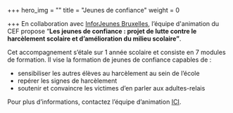 +++
hero_img = ""
title = "Jeunes de confiance"
weight = 0

+++
En collaboration avec [InforJeunes Bruxelles](https://ijbxl.be/), l’équipe d'animation du CEF propose “**Les jeunes de confiance : projet de lutte contre le harcèlement scolaire et d’amélioration du milieu scolaire”**.

Cet accompagnement s’étale sur 1 année scolaire et consiste en 7 modules de formation. Il vise la formation de jeunes de confiance capables de :

* sensibiliser les autres élèves au harcèlement au sein de l’école
* repérer les signes de harcèlement
* soutenir et convaincre les victimes d’en parler aux adultes-relais

Pour plus d’informations, contactez l’équipe d’animation [ICI](/contact).